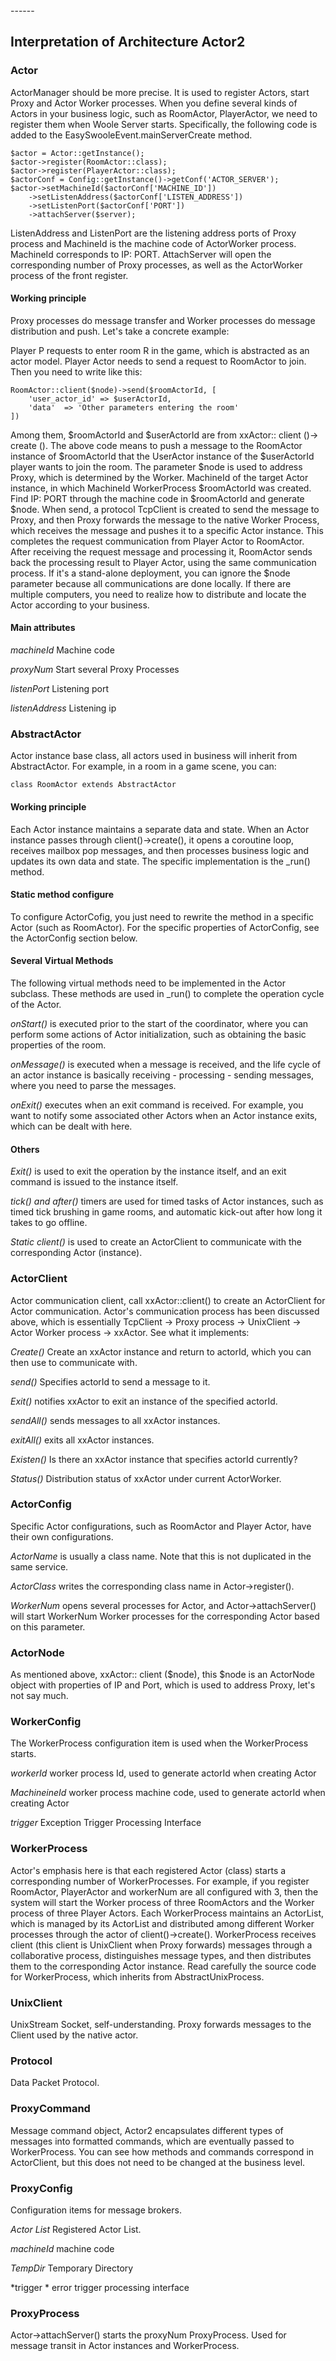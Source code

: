 <head>
     <title>EasySwoole actor design|swoole actor design|php actor design</title>
     <meta content="text/html; charset=utf-8" http-equiv="Content-Type">
     <meta name="keywords" content="EasySwoole actor design|swoole actor design|php actor design"/>
     <meta name="description" content="EasySwoole actor design|swoole actor design|php actor design"/>
</head>
---<head>---

## Interpretation of Architecture Actor2

### Actor
ActorManager should be more precise. It is used to register Actors, start Proxy and Actor Worker processes.
When you define several kinds of Actors in your business logic, such as RoomActor, PlayerActor, we need to register them when Woole Server starts.
Specifically, the following code is added to the EasySwooleEvent.mainServerCreate method.
```
$actor = Actor::getInstance();
$actor->register(RoomActor::class);
$actor->register(PlayerActor::class);
$actorConf = Config::getInstance()->getConf('ACTOR_SERVER');
$actor->setMachineId($actorConf['MACHINE_ID'])
    ->setListenAddress($actorConf['LISTEN_ADDRESS'])
    ->setListenPort($actorConf['PORT'])
    ->attachServer($server);
```
ListenAddress and ListenPort are the listening address ports of Proxy process and MachineId is the machine code of ActorWorker process.
MachineId corresponds to IP: PORT.
AttachServer will open the corresponding number of Proxy processes, as well as the ActorWorker process of the front register.

#### Working principle
Proxy processes do message transfer and Worker processes do message distribution and push. Let's take a concrete example:

Player P requests to enter room R in the game, which is abstracted as an actor model. Player Actor needs to send a request to RoomActor to join.
Then you need to write like this:
```
RoomActor::client($node)->send($roomActorId, [
	'user_actor_id' => $userActorId,
	'data'	=> 'Other parameters entering the room'
])
```
Among them, $roomActorId and $userActorId are from xxActor:: client ()-> create ().
The above code means to push a message to the RoomActor instance of $roomActorId that the UserActor instance of the $userActorId player wants to join the room.
The parameter $node is used to address Proxy, which is determined by the Worker. MachineId of the target Actor instance, in which MachineId WorkerProcess $roomActorId was created.
Find IP: PORT through the machine code in $roomActorId and generate $node.
When send, a protocol TcpClient is created to send the message to Proxy, and then Proxy forwards the message to the native Worker Process, which receives the message and pushes it to a specific Actor instance.
This completes the request communication from Player Actor to RoomActor. After receiving the request message and processing it, RoomActor sends back the processing result to Player Actor, using the same communication process.
If it's a stand-alone deployment, you can ignore the $node parameter because all communications are done locally.
If there are multiple computers, you need to realize how to distribute and locate the Actor according to your business.

#### Main attributes

*machineId* Machine code

*proxyNum* Start several Proxy Processes

*listenPort* Listening port

*listenAddress* Listening ip

### AbstractActor
Actor instance base class, all actors used in business will inherit from AbstractActor. For example, in a room in a game scene, you can:
```
class RoomActor extends AbstractActor
```
#### Working principle
Each Actor instance maintains a separate data and state. When an Actor instance passes through client()->create(), it opens a coroutine loop, receives mailbox pop messages, and then processes business logic and updates its own data and state. The specific implementation is the _run() method.
#### Static method configure
To configure ActorCofig, you just need to rewrite the method in a specific Actor (such as RoomActor).
For the specific properties of ActorConfig, see the ActorConfig section below.

#### Several Virtual Methods
The following virtual methods need to be implemented in the Actor subclass. These methods are used in _run() to complete the operation cycle of the Actor.

*onStart()* is executed prior to the start of the coordinator, where you can perform some actions of Actor initialization, such as obtaining the basic properties of the room.

*onMessage()* is executed when a message is received, and the life cycle of an actor instance is basically receiving - processing - sending messages, where you need to parse the messages.

*onExit()* executes when an exit command is received. For example, you want to notify some associated other Actors when an Actor instance exits, which can be dealt with here.

#### Others

*Exit()* is used to exit the operation by the instance itself, and an exit command is issued to the instance itself.

*tick() and after()* timers are used for timed tasks of Actor instances, such as timed tick brushing in game rooms, and automatic kick-out after how long it takes to go offline.

*Static client()* is used to create an ActorClient to communicate with the corresponding Actor (instance).

### ActorClient
Actor communication client, call xxActor::client() to create an ActorClient for Actor communication.
Actor's communication process has been discussed above, which is essentially TcpClient -> Proxy process -> UnixClient -> Actor Worker process -> xxActor.
See what it implements:

*Create()* Create an xxActor instance and return to actorId, which you can then use to communicate with.

*send()* Specifies actorId to send a message to it.

*Exit()* notifies xxActor to exit an instance of the specified actorId.

*sendAll()* sends messages to all xxActor instances.

*exitAll()* exits all xxActor instances.

*Existen()* Is there an xxActor instance that specifies actorId currently?

*Status()* Distribution status of xxActor under current ActorWorker.

### ActorConfig
Specific Actor configurations, such as RoomActor and Player Actor, have their own configurations.

*ActorName* is usually a class name. Note that this is not duplicated in the same service.

*ActorClass* writes the corresponding class name in Actor->register().

*WorkerNum* opens several processes for Actor, and Actor->attachServer() will start WorkerNum Worker processes for the corresponding Actor based on this parameter.

### ActorNode
As mentioned above, xxActor:: client ($node), this $node is an ActorNode object with properties of IP and Port, which is used to address Proxy, let's not say much.

### WorkerConfig
The WorkerProcess configuration item is used when the WorkerProcess starts.

*workerId* worker process Id, used to generate actorId when creating Actor

*MachineineId* worker process machine code, used to generate actorId when creating Actor

*trigger* Exception Trigger Processing Interface

### WorkerProcess

Actor's emphasis here is that each registered Actor (class) starts a corresponding number of WorkerProcesses.
For example, if you register RoomActor, PlayerActor and workerNum are all configured with 3, then the system will start the Worker process of three RoomActors and the Worker process of three Player Actors.
Each WorkerProcess maintains an ActorList, which is managed by its ActorList and distributed among different Worker processes through the actor of client()->create().
WorkerProcess receives client (this client is UnixClient when Proxy forwards) messages through a collaborative process, distinguishes message types, and then distributes them to the corresponding Actor instance.
Read carefully the source code for WorkerProcess, which inherits from AbstractUnixProcess.

### UnixClient
UnixStream Socket, self-understanding. Proxy forwards messages to the Client used by the native actor.

### Protocol
Data Packet Protocol.

### ProxyCommand
Message command object, Actor2 encapsulates different types of messages into formatted commands, which are eventually passed to WorkerProcess.
You can see how methods and commands correspond in ActorClient, but this does not need to be changed at the business level.

### ProxyConfig
Configuration items for message brokers.

*Actor List* Registered Actor List.

*machineId* machine code

*TempDir* Temporary Directory

*trigger * error trigger processing interface

### ProxyProcess
Actor->attachServer() starts the proxyNum ProxyProcess.
Used for message transit in Actor instances and WorkerProcess.
